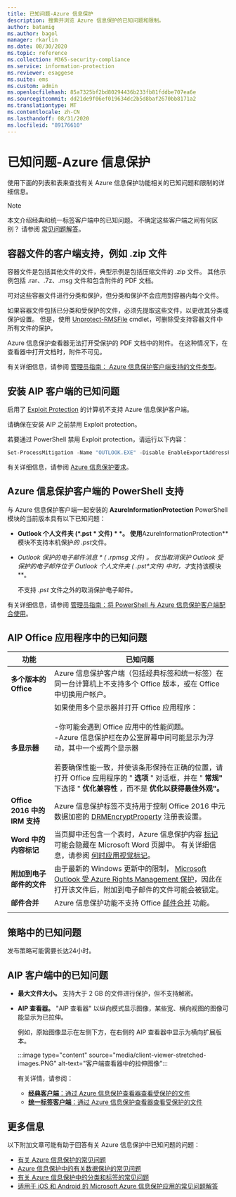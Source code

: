 ```yaml
---
title: 已知问题-Azure 信息保护
description: 搜索并浏览 Azure 信息保护的已知问题和限制。
author: batamig
ms.author: bagol
manager: rkarlin
ms.date: 08/30/2020
ms.topic: reference
ms.collection: M365-security-compliance
ms.service: information-protection
ms.reviewer: esaggese
ms.suite: ems
ms.custom: admin
ms.openlocfilehash: 85a7325bf2bd80294436b233fb81fddbe707ea6e
ms.sourcegitcommit: dd21de9f06ef019634dc2b5d8baf2670bb8171a2
ms.translationtype: MT
ms.contentlocale: zh-CN
ms.lasthandoff: 08/31/2020
ms.locfileid: "89176610"
---
```

# <a name="known-issues---azure-information-protection"></a>已知问题-Azure 信息保护

使用下面的列表和表来查找有关 Azure 信息保护功能相关的已知问题和限制的详细信息。

> [!NOTE]
> 本文介绍经典和统一标签客户端中的已知问题。 不确定这些客户端之间有何区别？ 请参阅 [常见问题解答](faqs.md#whats-the-difference-between-the-azure-information-protection-classic-and-unified-labeling-clients)。

## <a name="client-support-for-container-files-such-as-zip-files"></a>容器文件的客户端支持，例如 .zip 文件

容器文件是包括其他文件的文件，典型示例是包括压缩文件的 .zip 文件。 其他示例包括 .rar、.7z、.msg 文件和包含附件的 PDF 文档。

可对这些容器文件进行分类和保护，但分类和保护不会应用到容器内每个文件。

如果容器文件包括已分类和受保护的文件，必须先提取这些文件，以更改其分类或保护设置。 但是，使用 [Unprotect-RMSFile](/powershell/module/azureinformationprotection/unprotect-rmsfile) cmdlet，可删除受支持容器文件中所有文件的保护。

Azure 信息保护查看器无法打开受保护的 PDF 文档中的附件。 在这种情况下，在查看器中打开文档时，附件不可见。

有关详细信息，请参阅 [管理员指南： Azure 信息保护客户端支持的文件类型](rms-client/client-admin-guide-file-types.md)。

## <a name="known-issues-for-installing-the-aip-client"></a>安装 AIP 客户端的已知问题

启用了 [Exploit Protection](https://docs.microsoft.com/windows/security/threat-protection/microsoft-defender-atp/enable-exploit-protection) 的计算机不支持 Azure 信息保护客户端。

请确保在安装 AIP 之前禁用 Exploit protection。 

若要通过 PowerShell 禁用 Exploit protection，请运行以下内容：

```PowerShell
Set-ProcessMitigation -Name "OUTLOOK.EXE" -Disable EnableExportAddressFilterPlus, EnableExportAddressFilter, EnableImportAddressFilter
```

有关详细信息，请参阅 [Azure 信息保护要求](requirements.md)。

## <a name="powershell-support-for-the-azure-information-protection-client"></a>Azure 信息保护客户端的 PowerShell 支持

与 Azure 信息保护客户端一起安装的 **AzureInformationProtection** PowerShell 模块的当前版本具有以下已知问题：

- **Outlook 个人文件夹 (*.pst * 文件) * *。 使用**AzureInformationProtection**模块不支持本机保护*的 .pst*文件。

- **Outlook 保护的电子邮件消息 * ( .rpmsg* 文件) **。 仅当取消保护 Outlook 受保护的电子邮件位于 Outlook 个人文件夹* ( .pst*文件) 中时，才**支持该模块**。

    不支持 *.pst* 文件之外的取消保护电子邮件。

有关详细信息，请参阅 [管理员指南：将 PowerShell 与 Azure 信息保护客户端配合使用](rms-client/client-admin-guide-powershell.md)。

## <a name="aip-known-issues-in-office-applications"></a>AIP Office 应用程序中的已知问题

|功能  |已知问题  |
|---------|---------|
|**多个版本的 Office**    | Azure 信息保护客户端（包括经典标签和统一标签）在同一台计算机上不支持多个 Office 版本，或在 Office 中切换用户帐户。       |
|**多显示器** |如果使用多个显示器并打开 Office 应用程序： </br></br>-你可能会遇到 Office 应用中的性能问题。</br>-Azure 信息保护栏在办公室屏幕中间可能显示为浮动，其中一个或两个显示器 </br></br>若要确保性能一致，并使该条形保持在正确的位置，请打开 Office 应用程序的 " **选项** " 对话框，并在 " **常规"** 下选择 " **优化兼容性** ，而不是 **优化以获得最佳外观"。**    |
|**Office 2016 中的 IRM 支持**| Azure 信息保护标签不支持用于控制 Office 2016 中元数据加密的 [DRMEncryptProperty](https://docs.microsoft.com/deployoffice/security/protect-sensitive-messages-and-documents-by-using-irm-in-office#office-2016-irm-registry-key-options) 注册表设置。|
|**Word 中的内容标记**    | 当页脚中还包含一个表时，Azure 信息保护内容 [标记](configure-policy-markings.md) 可能会隐藏在 Microsoft Word 页脚中。 有关详细信息，请参阅 [何时应用视觉标记](configure-policy-markings.md#when-visual-markings-are-applied)。 |
|**附加到电子邮件的文件** |由于最新的 Windows 更新中的限制， [Microsoft Outlook 受 Azure Rights Management 保护](office-apps-services-support.md)，因此在打开该文件后，附加到电子邮件的文件可能会被锁定。 |
|**邮件合并**    |  Azure 信息保护功能不支持 Office [邮件合并](https://support.office.com/article/use-mail-merge-for-bulk-email-letters-labels-and-envelopes-f488ed5b-b849-4c11-9cff-932c49474705) 功能。       |
| | |

## <a name="known-issues-in-policies"></a>策略中的已知问题

发布策略可能需要长达24小时。

## <a name="known-issues-in-the-aip-client"></a>AIP 客户端中的已知问题

- **最大文件大小。** 支持大于 2 GB 的文件进行保护，但不支持解密。

- **AIP 查看器。** "AIP 查看器" 以纵向模式显示图像，某些宽、横向视图的图像可能显示为已拉伸。

    例如，原始图像显示在左侧下方，在右侧的 AIP 查看器中显示为横向扩展版本。 
    
    :::image type="content" source="media/client-viewer-stretched-images.PNG" alt-text="客户端查看器中的拉伸图像":::
    
    有关详情，请参阅：

    - [**经典客户端**：通过 Azure 信息保护查看器查看受保护的文件](rms-client/client-view-use-files.md)
    - [**统一标签客户端**：通过 Azure 信息保护查看器查看受保护的文件](rms-client/clientv2-view-use-files.md)

## <a name="more-information"></a>更多信息

以下附加文章可能有助于回答有关 Azure 信息保护中已知问题的问题：

- [有关 Azure 信息保护的常见问题](faqs.md)
- [Azure 信息保护中的有关数据保护的常见问题](faqs-rms.md)
- [有关 Azure 信息保护中的分类和标签的常见问题](faqs-infoprotect.md)
- [适用于 iOS 和 Android 的 Microsoft Azure 信息保护应用的常见问题解答](rms-client/mobile-app-faq.md)

